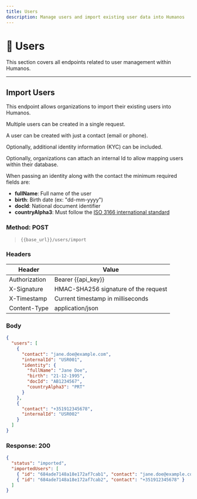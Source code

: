 ```yaml
---
title: Users
description: Manage users and import existing user data into Humanos
---
```


# 📁 Users

This section covers all endpoints related to user management within Humanos.

---

## Import Users

This endpoint allows organizations to import their existing users into Humanos.

Multiple users can be created in a single request.

A user can be created with just a contact (email or phone).

Optionally, additional identity information (KYC) can be included.

Optionally, organizations can attach an internal Id to allow mapping users within their database.

When passing an identity along with the contact the minimum required fields are:

- **fullName**: Full name of the user  
- **birth**: Birth date (ex: "dd-mm-yyyy")  
- **docId**: National document identifier  
- **countryAlpha3**: Must follow the [ISO 3166 international standard](https://www.iban.com/country-codes)

### Method: POST
>```
>{{base_url}}/users/import
>```

### Headers

| Header         | Value                |
|----------------|----------------------|
| Authorization  | Bearer {{api_key}}   |
| X-Signature    | HMAC-SHA256 signature of the request |
| X-Timestamp    | Current timestamp in milliseconds |
| Content-Type   | application/json     |

### Body

```json
{
  "users": [
    {
      "contact": "jane.doe@example.com",
      "internalId": "USR001",
      "identity": {
        "fullName": "Jane Doe",
        "birth": "21-12-1995",
        "docId": "AB1234567",
        "countryAlpha3": "PRT"
      }
    },
    {
      "contact": "+351912345678",
      "internalId": "USR002"
    }
  ]
}
```

### Response: 200

```json
{
  "status": "imported",
  "importedUsers": [
    { "id": "684ade7148a18e172af7cab1", "contact": "jane.doe@example.com" },
    { "id": "684ade7148a18e172af7cab2", "contact": "+351912345678" }
  ]
}
```
